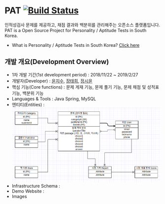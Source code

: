 # PAT [![Build Status](https://travis-ci.org/janghe11/PAT.svg?branch=develop)](https://travis-ci.org/janghe11/PAT)
인적성검사 문제를 제공하고, 채점 결과와 백분위를 관리해주는 오픈소스 플랫폼입니다.<br/>
PAT is a Open Source Project for Personality / Aptitude Tests in South Korea.
* What is Personality / Aptitude Tests in South Korea? [Click here](https://n.pr/2Twx43C)<br />

## 개발 개요(Development Overview)
* 1차 개발 기간(1st development period) : 2018/11/22 ~ 2019/2/27
* 개발자(Developer) : [윤지수](https://github.com/yjs2952), [장태희](https://github.com/janghe11), [정시윤](https://github.com/siyoon210)
* 핵심 기능(Core functions) : 문제 게재 기능, 문제 풀기 기능, 문제 채점 및 성적표 기능, 백분위 기능
* Languages & Tools : Java Spring, MySQL
* 엔티티(Entities) : ![Entities](./docs/images/Entities.png)
* Infrastructure Schema : 
* Demo Website : 
* Images
